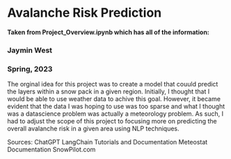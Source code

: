 # Avalanche Risk Prediction
**Taken from Project_Overview.ipynb which has all of the information:**

### Jaymin West
### Spring, 2023

The orginal idea for this project was to create a model that couuld predict the layers within a snow pack in a given region. Initially, I thought that I would be able to use weather data to achive this goal. However, it became evident that the data I was hoping to use was too sparse and what I thought was a datascience problem was actually a meteorology problem. As such, I had to adjust the scope of this project to focusing more on predicting the overall avalanche risk in a given area using NLP techniques. 

Sources:
ChatGPT
LangChain Tutorials and Documentation
Meteostat Documentation
SnowPilot.com
